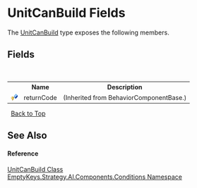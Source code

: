 # UnitCanBuild Fields
 

The <a href="T_EmptyKeys_Strategy_AI_Components_Conditions_UnitCanBuild">UnitCanBuild</a> type exposes the following members.


## Fields
&nbsp;<table><tr><th></th><th>Name</th><th>Description</th></tr><tr><td>![Protected field](media/protfield.gif "Protected field")</td><td>returnCode</td><td> (Inherited from BehaviorComponentBase.)</td></tr></table>&nbsp;
<a href="#unitcanbuild-fields">Back to Top</a>

## See Also


#### Reference
<a href="T_EmptyKeys_Strategy_AI_Components_Conditions_UnitCanBuild">UnitCanBuild Class</a><br /><a href="N_EmptyKeys_Strategy_AI_Components_Conditions">EmptyKeys.Strategy.AI.Components.Conditions Namespace</a><br />